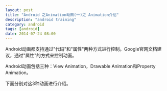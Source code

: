 ```yaml
---
layout: post
title: "Android 之Animation动画(一)之 Animation介绍"
description: "android training"
category: android
tags: [android]
date: 2014-07-24 08:00
---
```


Android动画都支持通过"代码"和"属性"两种方式进行控制。Google官网文档建议，通过"属性"的方式来控制动画。

Android动画包括三种：View Animation，Drawable Animation和Property Animation。

下面分别对这3种动画进行介绍。




